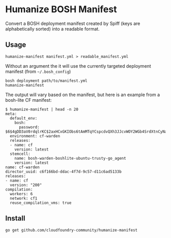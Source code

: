 Humanize BOSH Manifest
======================

Convert a BOSH deployment manifest created by Spiff (keys are alphabetically sorted) into a readable format.

Usage
-----

```
humanize-manifest manifest.yml > readable_manifest.yml
```

Without an argument the it will use the currently targeted deployment manifest (from `~/.bosh_config`\)

```
bosh deployment path/to/manifest.yml
humanize-manifest
```

The output will vary based on the manifest, but here is an example from a bosh-lite CF manifest:

```
$ humanize-manifest | head -n 20
meta:
  default_env:
    bosh:
      password: $6$4gDD3aV0rdqlrKC$2axHCxGKIObs6tAmMTqYCspcdvQXh3JJcvWOY2WGb4SrdXtnCyNaWlrf3WEqvYR2MYizEGp3kMmbpwBC6jsHt0
  environment: cf-warden
  releases:
  - name: cf
    version: latest
  stemcell:
    name: bosh-warden-boshlite-ubuntu-trusty-go_agent
    version: latest
name: cf-warden
director_uuid: c6f166bd-ddac-4f7d-9c57-d11c6ad5133b
releases:
- name: cf
  version: "200"
compilation:
  workers: 6
  network: cf1
  reuse_compilation_vms: true
```

Install
-------

```
go get github.com/cloudfoundry-community/humanize-manifest
```
